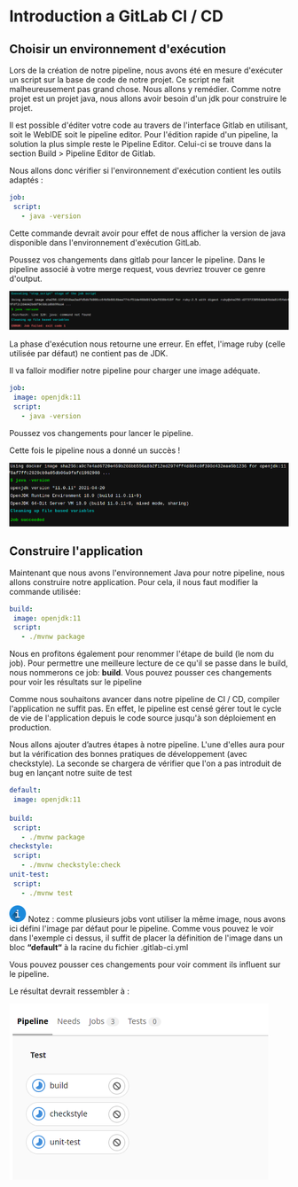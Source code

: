 # Introduction a GitLab CI / CD

## Choisir un environnement d'exécution

Lors de la création de notre pipeline, nous avons été en mesure d'exécuter un script sur la base de code de notre projet. Ce script ne fait malheureusement pas grand chose. Nous allons y remédier. Comme notre projet est un projet java, nous allons avoir besoin d'un jdk pour construire le projet.  

Il est possible d'éditer votre code au travers de l'interface Gitlab en utilisant, soit le WebIDE soit le pipeline editor. Pour l'édition rapide d'un pipeline, la solution la plus simple reste le Pipeline Editor. Celui-ci se trouve dans la section Build > Pipeline Editor de Gitlab.

Nous allons donc vérifier si l'environnement d'exécution contient les outils adaptés :

```yml
job:
 script:
   - java -version
```

Cette commande devrait avoir pour effet de nous afficher la version de java disponible dans l'environnement d'exécution GitLab.

Poussez vos changements dans gitlab pour lancer le pipeline.
Dans le pipeline associé à votre merge request, vous devriez trouver ce genre d'output.

![01-IMG](./assets/01-img.png)

La phase d'exécution nous retourne une erreur. En effet, l'image ruby (celle utilisée par défaut) ne contient pas de JDK.

Il va falloir modifier notre pipeline pour charger une image adéquate.  

```yml
job:
 image: openjdk:11
 script:
   - java -version
```

Poussez vos changements pour lancer le pipeline.

Cette fois le pipeline nous a donné un succès !

![02-IMG](./assets/02-img.png)

## Construire l'application

Maintenant que nous avons l'environnement Java pour notre pipeline, nous allons construire notre application. Pour cela, il nous faut modifier la commande utilisée:

```yml
build:
 image: openjdk:11
 script:
   - ./mvnw package
```

Nous en profitons également pour renommer l'étape de build (le nom du job). Pour permettre une meilleure lecture de ce qu'il se passe dans le build, nous nommerons ce job: **build**. Vous pouvez pousser ces changements pour voir les résultats sur le pipeline

Comme nous souhaitons avancer dans notre pipeline de CI / CD, compiler l'application ne suffit pas. En effet, le pipeline est censé gérer tout le cycle de vie de l'application depuis le code source jusqu'à son déploiement en production.

Nous allons ajouter d’autres étapes à notre pipeline. L'une d'elles aura pour but la vérification des bonnes pratiques de développement (avec checkstyle). La seconde se chargera de vérifier que l'on a pas introduit de bug en lançant notre suite de test

```yml
default:
 image: openjdk:11

build:
 script:
   - ./mvnw package
checkstyle:
 script:
   - ./mvnw checkstyle:check
unit-test:
 script:
   - ./mvnw test
```

![INFO](./assets/info.png) Notez : comme plusieurs jobs vont utiliser la même image, nous avons ici défini l'image par défaut pour le pipeline. Comme vous pouvez le voir dans l'exemple ci dessus, il suffit de placer la définition de l'image dans un bloc **“default“** à la racine du fichier .gitlab-ci.yml

Vous pouvez pousser ces changements pour voir comment ils influent sur le pipeline.

Le résultat devrait ressembler à :

![IMG-03](./assets/03-img.png)
